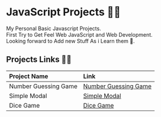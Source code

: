 # JavaScript Projects 🧑‍💻
My Personal Basic Javascript Projects.<br>
First Try to Get Feel Web JavaScript and Web Development.<br>
Looking forward to Add new Stuff As i Learn them 🙂.<br>

## Projects Links 🚀🚀

|Project Name| Link|
|:---|:---|
|Number Guessing Game| [Number Guessing Game](https://manoj-015.github.io/Js-Projects/Guess-Game/)|
|Simple Modal|[Simple Modal](https://manoj-015.github.io/Js-Projects/Modal/)|
|Dice Game|[Dice Game](https://manoj-015.github.io/Js-Projects/Dice-Game/)|
